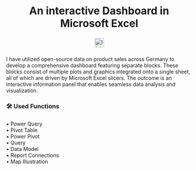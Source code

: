 
###

<h1 align="center">An interactive Dashboard in Microsoft Excel</h1>

###

<div align="center">
  <a href="https://www.linkedin.com/in/kateryna-lebedenko-aa759b220/" target="_blank">
    <img src="https://img.shields.io/static/v1?message=LinkedIn&logo=linkedin&label=&color=0077B5&logoColor=white&labelColor=&style=for-the-badge" height="25" alt="linkedin logo"  />
  </a>
</div>

###

<p align="left">I have utilized open-source data on product sales across Germany to develop a comprehensive dashboard featuring separate blocks. These blocks consist of multiple plots and graphics integrated onto a single sheet, all of which are driven by Microsoft Excel slicers. The outcome is an interactive information panel that enables seamless data analysis and visualization.</p>

###

<h3 align="left">🛠 Used Functions </h3>

###

<p align="left">• Power Query<br>• Pivot Table<br>• Power Pivot<br>• Query<br>• Data Model<br>• Report Connections<br>• Map Illustration</p>

###
